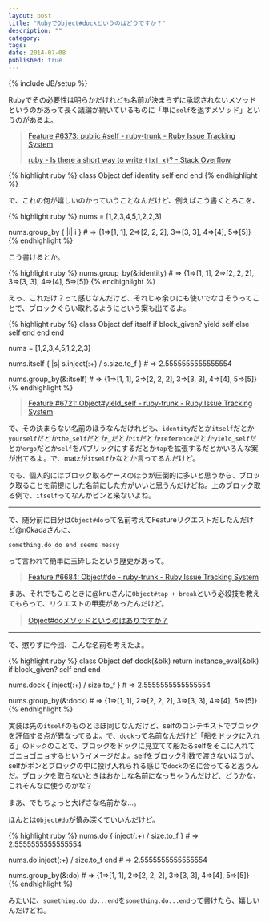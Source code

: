 ```yaml
---
layout: post
title: "RubyでObject#dockというのはどうですか？"
description: ""
category: 
tags: 
date: 2014-07-08
published: true
---
```

{% include JB/setup %}

Rubyでその必要性は明らかだけれども名前が決まらずに承認されないメソッドというのがあって長く議論が続いているものに「単に`self`を返すメソッド」というのがあるよ。

>[Feature #6373: public #self - ruby-trunk - Ruby Issue Tracking System](https://bugs.ruby-lang.org/issues/6373 "Feature #6373: public #self - ruby-trunk - Ruby Issue Tracking System")
>
>[ruby - Is there a short way to write `{|x| x}`? - Stack Overflow](http://stackoverflow.com/questions/16932711/is-there-a-short-way-to-write-x-x "ruby - Is there a short way to write `{|x| x}`? - Stack Overflow")

{% highlight ruby %}
class Object
  def identity
    self
  end
end
{% endhighlight %}

で、これの何が嬉しいのかっていうことなんだけど、例えばこう書くとろこを、

{% highlight ruby %}
nums = [1,2,3,4,5,1,2,2,3]

nums.group_by { |i| i } # => {1=>[1, 1], 2=>[2, 2, 2], 3=>[3, 3], 4=>[4], 5=>[5]}
{% endhighlight %}

こう書けるとか。

{% highlight ruby %}
nums.group_by(&:identity) # => {1=>[1, 1], 2=>[2, 2, 2], 3=>[3, 3], 4=>[4], 5=>[5]}
{% endhighlight %}

えっ、これだけ？って感じなんだけど、それじゃ余りにも使いでなさそうってことで、ブロックぐらい取れるようにという案も出てるよ。

{% highlight ruby %}
class Object
  def itself
    if block_given?
      yield self
    else
      self
    end
  end
end

nums = [1,2,3,4,5,1,2,2,3]

nums.itself { |s| s.inject(:+) / s.size.to_f  } # => 2.5555555555555554

nums.group_by(&:itself) # => {1=>[1, 1], 2=>[2, 2, 2], 3=>[3, 3], 4=>[4], 5=>[5]}
{% endhighlight %}

> [Feature #6721: Object#yield_self - ruby-trunk - Ruby Issue Tracking System](https://bugs.ruby-lang.org/issues/6721 "Feature #6721: Object#yield_self - ruby-trunk - Ruby Issue Tracking System")

で、その決まらない名前のほうなんだけれども、`identity`だとか`itself`だとか`yourself`だとか`the_self`だとか`_`だとか`it`だとか`reference`だとか`yield_self`だとか`ergo`だとか`self`をパブリックにするだとか`tap`を拡張するだとかいろんな案が出てるよ。で、matzが`itself`かなとか言ってるんだけど。

でも、個人的にはブロック取るケースのほうが圧倒的に多いと思うから、ブロック取ることを前提にした名前にした方がいいと思うんだけどね。上のブロック取る例で、`itself`ってなんかピンと来ないよね。

---

で、随分前に自分は`Object#do`って名前考えてFeatureリクエストだしたんだけど@n0kadaさんに、

    something.do do end seems messy

って言われて簡単に玉砕したという歴史があって。

> [Feature #6684: Object#do - ruby-trunk - Ruby Issue Tracking System](https://bugs.ruby-lang.org/issues/6684 "Feature #6684: Object#do - ruby-trunk - Ruby Issue Tracking System")

まあ、それでもこのときに@knuさんに`Object#tap + break`という必殺技を教えてもらって、リクエストの甲斐があったんだけど。

> [Object#doメソッドというのはありですか？](http://melborne.github.io/2012/06/13/objectdo/ "Object#doメソッドというのはありですか？")

---

で、懲りずに今回、こんな名前を考えたよ。

{% highlight ruby %}
class Object
  def dock(&blk)
    return instance_eval(&blk) if block_given?
    self
  end
end

nums.dock { inject(:+) / size.to_f } # => 2.5555555555555554

nums.group_by(&:dock) # => {1=>[1, 1], 2=>[2, 2, 2], 3=>[3, 3], 4=>[4], 5=>[5]}
{% endhighlight %}

実装は先の`itself`のものとほぼ同じなんだけど、selfのコンテキストでブロックを評価する点が異なってるよ。で、`dock`って名前なんだけど「船をドックに入れる」の`ドック`のことで、ブロックをドックに見立てて船たるselfをそこに入れてゴニョゴニョするというイメージだよ。selfをブロック引数で渡さないほうが、selfがポンとブロックの中に投げ入れられる感じで`dock`の名に合ってると思うんだ。ブロックを取らないときはおかしな名前になっちゃうんだけど、どうかな、これそんなに使うのかな？

まあ、でもちょっと大げさな名前かな...。

ほんとは`Object#do`が慎み深くていいんだけど。

{% highlight ruby %}
nums.do { inject(:+) / size.to_f } # => 2.5555555555555554

nums.do inject(:+) / size.to_f end # => 2.5555555555555554

nums.group_by(&:do) # => {1=>[1, 1], 2=>[2, 2, 2], 3=>[3, 3], 4=>[4], 5=>[5]}
{% endhighlight %}

みたいに、`something.do do...end`を`something.do...end`って書けたら、嬉しいんだけどね。

